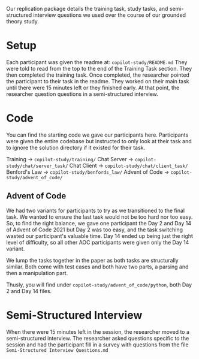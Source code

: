 Our replication package details the training task, study tasks, and semi-structured interview questions we used over the course of our grounded theory study.

# Setup
Each participant was given the readme at: `copilot-study/README.md`
They were told to read from the top to the end of the Training Task section.
They then completed the training task.
Once completed, the researcher pointed the participant to their task in the readme.
They worked on their main task until there were 15 minutes left or they finished early.
At that point, the researcher question questions in a semi-structured interview.


# Code
You can find the starting code we gave our participants here.
Participants were given the entire codebase but instructed to only look at their task and to ignore the solution directory if it existed for their task.

Training -> `copilot-study/training/`
Chat Server -> `copilot-study/chat/server_task/`
Chat Client -> `copilot-study/chat/client_task/`
Benford's Law -> `copilot-study/benfords_law/`
Advent of Code -> `copilot-study/advent_of_code/`

## Advent of Code
We had two variants for participants to try as we transitioned to the final task.
We wanted to ensure the last task would not be too hard nor too easy.
So, to find the right balance, we gave one participant the Day 2 and Day 14 of Advent of Code 2021 but Day 2 was too easy, and the task switching wasted our participant's valuable time.
Day 14 ended up being just the right level of difficulty, so all other AOC participants were given only the Day 14 variant.

We lump the tasks together in the paper as both tasks are structurally similar.
Both come with test cases and both have two parts, a parsing and then a manipulation part.

Thusly, you will find under `copilot-study/advent_of_code/python`, both Day 2 and Day 14 files.

# Semi-Structured Interview
When there were 15 minutes left in the session, the researcher moved to a semi-structured interview.
The researcher asked questions specific to the session and had the participant fill in a survey with questions from the file
`Semi-Structured Interview Questions.md`
